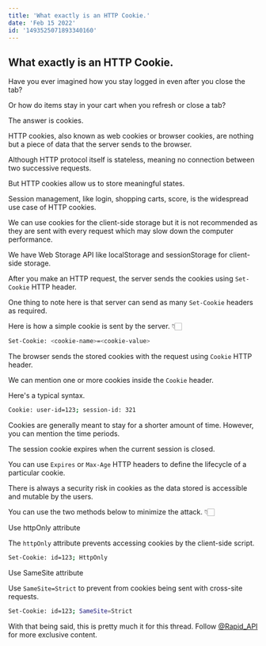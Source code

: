```yaml
---
title: 'What exactly is an HTTP Cookie.'
date: 'Feb 15 2022'
id: '1493525071893340160'
---
```


## What exactly is an HTTP Cookie.

<Tweet>
  
Have you ever imagined how you stay logged in even after you close the tab?

Or how do items stay in your cart when you refresh or close a tab?

The answer is cookies.

</Tweet>

<Tweet>

HTTP cookies, also known as web cookies or browser cookies, are nothing but a piece of data that the server sends to the browser.

</Tweet>

<Tweet>
  
Although HTTP protocol itself is stateless, meaning no connection between two successive requests.

But HTTP cookies allow us to store meaningful states.

</Tweet>

<Tweet>

Session management, like login, shopping carts, score, is the widespread use case of HTTP cookies.

</Tweet>

<Tweet>

We can use cookies for the client-side storage but it is not recommended as they are sent with every request which may slow down the computer performance.

</Tweet>

<Tweet>

We have Web Storage API like localStorage and sessionStorage for client-side storage.

</Tweet>

<Tweet>

After you make an HTTP request, the server sends the cookies using `Set-Cookie` HTTP header.

One thing to note here is that server can send as many `Set-Cookie` headers as required.

</Tweet>

<Tweet>

Here is how a simple cookie is sent by the server. 👇🏻

```bash
Set-Cookie: <cookie-name>=<cookie-value>
```

</Tweet>
  
<Tweet>

The browser sends the stored cookies with the request using `Cookie` HTTP header.

We can mention one or more cookies inside the `Cookie` header.

Here's a typical syntax.

```bash
Cookie: user-id=123; session-id: 321
```

</Tweet>
  
<Tweet>

Cookies are generally meant to stay for a shorter amount of time. However, you can mention the time periods.

The session cookie expires when the current session is closed.

</Tweet>
  
<Tweet>
  
You can use `Expires` or `Max-Age` HTTP headers to define the lifecycle of a particular cookie.
  
</Tweet>
  
<Tweet>

There is always a security risk in cookies as the data stored is accessible and mutable by the users.

You can use the two methods below to minimize the attack. 👇🏻

</Tweet>
  
<Tweet>

Use httpOnly attribute

The `httpOnly` attribute prevents accessing cookies by the client-side script.

```bash
Set-Cookie: id=123; HttpOnly
```

</Tweet>

<Tweet>

Use SameSite attribute

Use `SameSite=Strict` to prevent from cookies being sent with cross-site requests.

```bash
Set-Cookie: id=123; SameSite=Strict
```

</Tweet>
  
<Tweet>

With that being said, this is pretty much it for this thread. Follow [@Rapid_API](https://RapidAPI.com/hub) for more exclusive content.

</Tweet>
